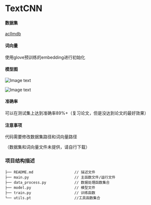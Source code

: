 # TextCNN
#### 数据集
[aclImdb](http://ai.stanford.edu/~amaas/data/sentiment/)

#### 词向量
使用glove预训练的embedding进行初始化

#### 模型图

![Image text](https://github.com/renhongjie/NLP_process/tree/main/images/TextCNN.PNG)

![Image text](https://github.com/renhongjie/NLP_process/tree/main/images/TextCNN2.png)

#### 准确率
可以在测试集上达到准确率89%+（复习论文，但是没达到论文的最好效果）
#### 注意事项
代码需要修改数据集路径和词向量路径

（数据集和词向量文件未提供，请自行下载）

### 项目结构描述
```
├── README.md                   // 描述文件
├── main.py                     // 主函数文件/运行文件
├── data_process.py             // 数据处理函数集合
├── model.py                    // 模型文件
├── train.py                    // 训练函数                 
└── utils.pt                    //工具函数集合
```
